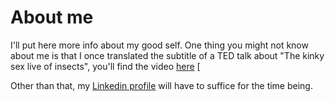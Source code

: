 # About me

I'll put here more info about my good self. One thing you might not know about me is that I once translated the subtitle of a TED talk about "The kinky sex live of insects", you'll find the video [here](https://www.youtube.com/watch?v=rP7nmdDA1Fg) [

Other than that, my [Linkedin profile](https://www.linkedin.com/in/joergschoenau/) will have to suffice for the time being.
